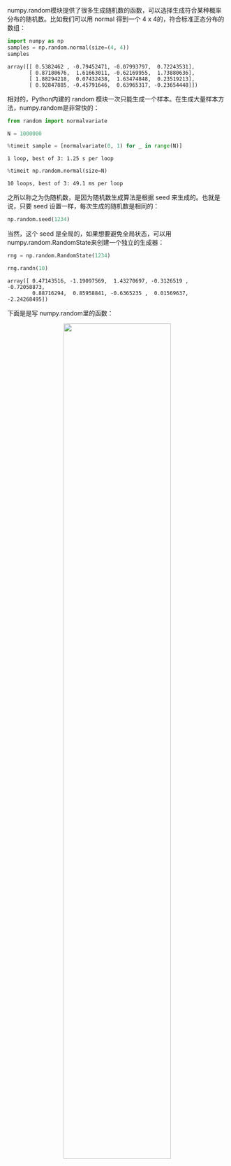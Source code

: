 

numpy.random模块提供了很多生成随机数的函数，可以选择生成符合某种概率分布的随机数。比如我们可以用 normal 得到一个 4 x 4的，符合标准正态分布的数组：


```Python
import numpy as np
samples = np.random.normal(size=(4, 4))
samples
```




    array([[ 0.5382462 , -0.79452471, -0.07993797,  0.72243531],
           [ 0.87180676,  1.61663011, -0.62169955,  1.73880636],
           [ 1.88294218,  0.07432438,  1.63474848,  0.23519213],
           [ 0.92847885, -0.45791646,  0.63965317, -0.23654448]])



相对的，Python内建的 random 模块一次只能生成一个样本。在生成大量样本方法，numpy.random是非常快的：


```Python
from random import normalvariate

N = 1000000
```


```Python
%timeit sample = [normalvariate(0, 1) for _ in range(N)]
```

    1 loop, best of 3: 1.25 s per loop



```Python
%timeit np.random.normal(size=N)
```

    10 loops, best of 3: 49.1 ms per loop


之所以称之为伪随机数，是因为随机数生成算法是根据 seed 来生成的。也就是说，只要 seed 设置一样，每次生成的随机数是相同的：


```Python
np.random.seed(1234)
```

当然，这个 seed 是全局的，如果想要避免全局状态，可以用 numpy.random.RandomState来创建一个独立的生成器：


```Python
rng = np.random.RandomState(1234)
```


```Python
rng.randn(10)
```




    array([ 0.47143516, -1.19097569,  1.43270697, -0.3126519 , -0.72058873,
            0.88716294,  0.85958841, -0.6365235 ,  0.01569637, -2.24268495])



下面是是写 numpy.random里的函数：

<p align="center">
    <img width="70%" height="70%" src="http://images.iterate.site/blog/image/180803/49m3kAC82i.png?imageslim">
</p>


```Python

```
